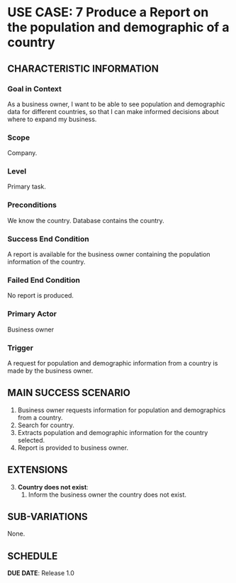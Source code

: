 # USE CASE: 7 Produce a Report on the population and demographic of a country

## CHARACTERISTIC INFORMATION

### Goal in Context

As a business owner, I want to be able to see population and demographic data for different countries, so that I can make informed decisions about where to expand my business.

### Scope

Company.

### Level

Primary task.

### Preconditions

We know the country. Database contains the country.

### Success End Condition

A report is available for the business owner containing the population information of the country.

### Failed End Condition

No report is produced.

### Primary Actor

Business owner

### Trigger

A request for population and demographic information from a country is made by the business owner.

## MAIN SUCCESS SCENARIO

1. Business owner requests information for population and demographics from a country.
2. Search for country.
3. Extracts population and demographic information for the country selected.
4. Report is provided to business owner.

## EXTENSIONS

3. **Country does not exist**:
    1. Inform the business owner the country does not exist.

## SUB-VARIATIONS

None.

## SCHEDULE

**DUE DATE**: Release 1.0